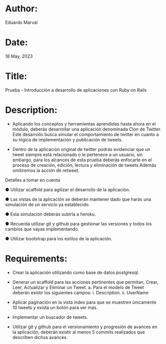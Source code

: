 # Author: 
Eduardo Marval

# Date: 
18 May, 2023

# Title: 
Prueba - Introducción a desarrollo de aplicaciones
con Ruby on Rails

# Description:

- Aplicando los conceptos y herramientas aprendidas hasta ahora en el módulo, deberás
desarrollar una aplicación denominada Clon de Twitter. Este desarrollo busca simular el
comportamiento de twitter en cuanto a su lógica de implementación y publicación de
tweets.

- Dentro de la aplicación original de twitter podrás evidenciar que un tweet siempre está
relacionado o le pertenece a un usuario, sin embargo, para los alcances de esta prueba
deberás enfocarte en el proceso de creación, edición, lectura y eliminación de
tweets.Además omitiremos la acción de retweet.

Detalles a tomar en cuenta

● Utilizar scaffold para agilizar el desarrollo de la aplicación.

● Las vistas de la aplicación se deberán mantener dado que harás una simulación de
un servicio ya establecido.

● Esta simulación deberás subirla a heroku.

● Recuerda utilizar git y github para gestionar las versiones y todos los cambios que
vayas implementando.

● Utilizar bootstrap para los estilos de la aplicación.

# Requirements:

- Crear la aplicación utilizando como base de datos postgresql.

- Generar un scaffold para las acciones pertinentes que permitan, Crear, Leer,
Actualizar y Eliminar un Tweet.
a. Para el modelo de Tweet deberán existir los siguientes campos:
i. Description.
ii. UserName

- Aplicar paginación en la vista index para que se muestren únicamente 10 tweets y
exista un botón para ver más.

- Implementar un buscador de tweets.

- Utilizar git y github para el versionamiento y progresión de avances en la aplicación,
deberán existir al menos 5 commits realizados que describen dichos avances.

